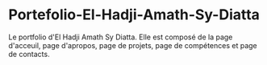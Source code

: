 # Portefolio-El-Hadji-Amath-Sy-Diatta
Le portfolio d'El Hadji Amath Sy Diatta. Elle est composé de la page d'acceuil, page d'apropos, page de projets, page de compétences et page de contacts.
